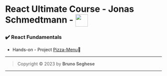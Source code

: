 # React Ultimate Course - Jonas Schmedtmann - <img align="center" width="40" src="https://cdn.jsdelivr.net/gh/devicons/devicon/icons/react/react-original.svg" />

### ✔️ React Fundamentals

- Hands-on - Project [Pizza-Menu](https://js-react-pizza-menu.netlify.app/)🔗

---

> Copyright &copy; 2023 by **Bruno Seghese**

---
